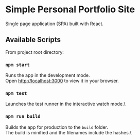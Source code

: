 # Simple Personal Portfolio Site

Single page application (SPA) built with React.

## Available Scripts

From project root directory:

### `npm start`

Runs the app in the development mode.\
Open [http://localhost:3000](http://localhost:3000) to view it in your browser.

### `npm test`

Launches the test runner in the interactive watch mode.\

### `npm run build`

Builds the app for production to the `build` folder.\
The build is minified and the filenames include the hashes.\
